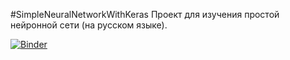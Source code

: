 #SimpleNeuralNetworkWithKeras
Проект для изучения простой нейронной сети (на русском языке).

[![Binder](https://mybinder.org/badge_logo.svg)](https://mybinder.org/v2/gh/MatthewGrover/SimpleNeuralNetworkWithKeras/master)
